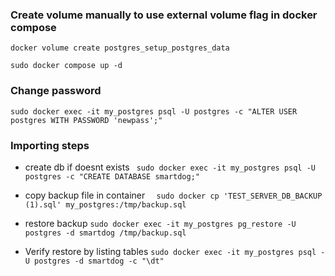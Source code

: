 
### Create volume manually to use external volume flag in docker compose
`docker volume create postgres_setup_postgres_data`


`sudo docker compose up -d `

### Change password
`sudo docker exec -it my_postgres psql -U postgres -c "ALTER USER postgres WITH PASSWORD 'newpass';"`


### Importing steps

- create db if doesnt exists
` sudo docker exec -it my_postgres psql -U postgres -c "CREATE DATABASE smartdog;"`

- copy backup file in container
`  sudo docker cp 'TEST_SERVER_DB_BACKUP (1).sql' my_postgres:/tmp/backup.sql`

- restore backup
`sudo docker exec -it my_postgres pg_restore -U postgres -d smartdog /tmp/backup.sql`

- Verify restore by listing tables
`sudo docker exec -it my_postgres psql -U postgres -d smartdog -c "\dt"`
